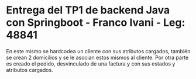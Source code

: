 # Entrega del TP1 de backend Java con Springboot - Franco Ivani - Leg: 48841
En este mismo se hardcodea un cliente con sus atributos cargados, también se crean 2 domicilios y se le asocian estos mismos al cliente.
Por otra parte es creado el pedido, desvinculado de una factura y con sus estados y atributos cargados.
